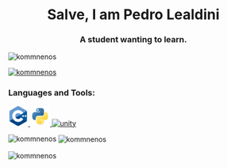 <h1 align="center">Salve, I am Pedro Lealdini</h1>
<h3 align="center">A student wanting to learn.</h3>

<p align="left"> <img src="https://komarev.com/ghpvc/?username=kommnenos&label=Profile%20views&color=0e75b6&style=flat" alt="kommnenos" /> </p>

<p align="left"> <a href="https://github.com/ryo-ma/github-profile-trophy"><img src="https://github-profile-trophy.vercel.app/?username=kommnenos" alt="kommnenos" /></a> </p>


<h3 align="left">Languages and Tools:</h3>
<p align="left"> <a href="https://www.w3schools.com/cpp/" target="_blank"> <img src="https://raw.githubusercontent.com/devicons/devicon/master/icons/cplusplus/cplusplus-original.svg" alt="cplusplus" width="40" height="40"/> </a> <a href="https://www.python.org" target="_blank"> <img src="https://raw.githubusercontent.com/devicons/devicon/master/icons/python/python-original.svg" alt="python" width="40" height="40"/> </a> <a href="https://unity.com/" target="_blank"> <img src="https://www.vectorlogo.zone/logos/unity3d/unity3d-icon.svg" alt="unity" width="40" height="40"/> </a> </p>

<p><img align="left" src="https://github-readme-shower.vercel.app/api/top-langs?username=kommnenos&show_icons=true&locale=en&layout=compact" alt="kommnenos" /></p>

<p>&nbsp;<img align="center" src="https://github-readme-shower.vercel.app//api?username=kommnenos&show_icons=true&locale=en" alt="kommnenos" /></p>

<p><img align="center" src="https://github-readme-streak-stats.herokuapp.com/?user=kommnenos&" alt="kommnenos" /></p>
